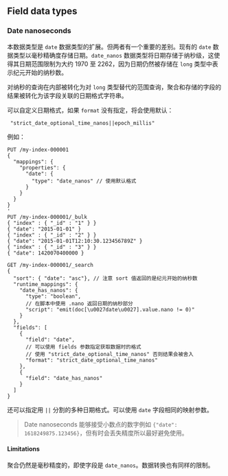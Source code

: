 ## Field data types

### Date nanoseconds

本数据类型是 `date` 数据类型的扩展。但两者有一个重要的差别。现有的 `date` 数据类型以毫秒精确度存储日期。`date_nanos` 数据类型将日期存储于纳秒级，这使得其日期范围限制为大约 1970 至 2262，因为日期仍然被存储在 `long` 类型中表示纪元开始的纳秒数。

对纳秒的查询在内部被转化为对 `long` 类型替代的范围查询，聚合和存储的字段的结果被转化为该字段关联的日期格式字符串。

可以自定义日期格式，如果 `format` 没有指定，将会使用默认：

```
 "strict_date_optional_time_nanos||epoch_millis"
```

例如：

```
PUT /my-index-000001
{
  "mappings": {
    "properties": {
      "date": {
        "type": "date_nanos" // 使用默认格式
      }
    }
  }
}
'
PUT /my-index-000001/_bulk
{ "index" : { "_id" : "1" } }
{ "date": "2015-01-01" }
{ "index" : { "_id" : "2" } }
{ "date": "2015-01-01T12:10:30.123456789Z" }
{ "index" : { "_id" : "3" } }
{ "date": 1420070400000 }

GET /my-index-000001/_search
{
  "sort": { "date": "asc"}, // 注意 sort 值返回的是纪元开始的纳秒数
  "runtime_mappings": {
    "date_has_nanos": {
      "type": "boolean",
      // 在脚本中使用 .nano 返回日期的纳秒部分
      "script": "emit(doc[\u0027date\u0027].value.nano != 0)"
    }
  },
  "fields": [
    {
      "field": "date",
      // 可以使用 fields 参数指定获取数据时的格式
      // 使用 "strict_date_optional_time_nanos" 否则结果会被舍入
      "format": "strict_date_optional_time_nanos" 
    },
    {
      "field": "date_has_nanos"
    }
  ]
}
```

还可以指定用 `||` 分割的多种日期格式。可以使用 `date` 字段相同的映射参数。

> Date nanoseconds 能够接受小数点的数字例如 `{"date": 1618249875.123456}`，但有时会丢失精度所以最好避免使用。

#### Limitations

聚合仍然是毫秒精度的，即使字段是 `date_nanos`。数据转换也有同样的限制。

